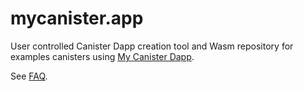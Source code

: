 # mycanister.app

User controlled Canister Dapp creation tool and Wasm repository for examples canisters using [My Canister Dapp](https://github.com/Web3NL/my-canister-dapp).

See [FAQ](https://mycanister.app/faq).
